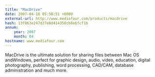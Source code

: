 ```yaml
---
title: "MacDrive"
date: 2007-04-18 05:58:51 +0000
external-url: http://www.mediafour.com/products/macdrive
hash: 13f863e247d27e8d414350cb8e6fcf1b
annum:
    year: 2007
    month: 04
hostname: www.mediafour.com
---
```


MacDrive is the ultimate solution for sharing files between Mac OS andWindows, perfect for graphic design, audio, video, education, digital photography, publishing, word processing, CAD/CAM, database administration and much more.
